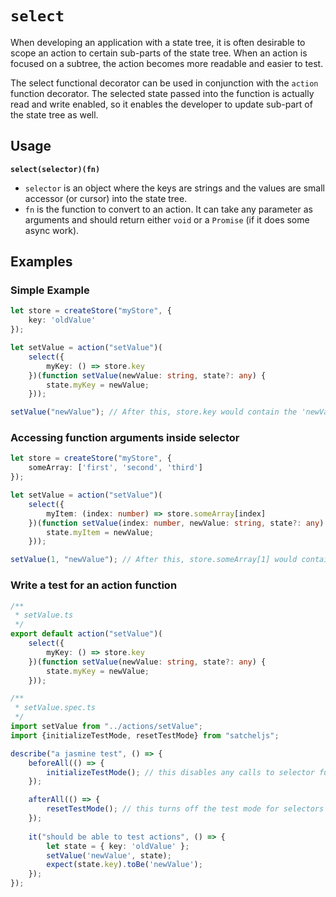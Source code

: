 # `select`

When developing an application with a state tree, it is often desirable to scope an action to certain sub-parts of the state tree. When an action is focused on
a subtree, the action becomes more readable and easier to test.

The select functional decorator can be used in conjunction with the `action` function decorator. The selected state passed into the function is actually read and write enabled, 
so it enables the developer to update sub-part of the state tree as well.  

## Usage

**`select(selector)(fn)`**

* `selector` is an object where the keys are strings and the values are small accessor (or cursor) into the state tree. 
* `fn` is the function to convert to an action.  It can take any parameter as arguments and should return either `void` or a `Promise` (if it does some async work).

## Examples

### Simple Example
```typescript
let store = createStore("myStore", {
    key: 'oldValue'
});

let setValue = action("setValue")(
    select({
        myKey: () => store.key 
    })(function setValue(newValue: string, state?: any) {
        state.myKey = newValue;
    }));

setValue("newValue"); // After this, store.key would contain the 'newValue' string
```

### Accessing function arguments inside selector
```typescript
let store = createStore("myStore", {
    someArray: ['first', 'second', 'third']
});

let setValue = action("setValue")(
    select({
        myItem: (index: number) => store.someArray[index] 
    })(function setValue(index: number, newValue: string, state?: any) {
        state.myItem = newValue;
    }));

setValue(1, "newValue"); // After this, store.someArray[1] would contain the 'newValue' string
```

### Write a test for an action function
```typescript
/**
 * setValue.ts
 */
export default action("setValue")(
    select({
        myKey: () => store.key 
    })(function setValue(newValue: string, state?: any) {
        state.myKey = newValue;
    }));

/**
 * setValue.spec.ts
 */
import setValue from "../actions/setValue";
import {initializeTestMode, resetTestMode} from "satcheljs";

describe("a jasmine test", () => {
    beforeAll(() => {
        initializeTestMode(); // this disables any calls to selector functions during test
    });

    afterAll(() => {
        resetTestMode(); // this turns off the test mode for selectors
    });
    
    it("should be able to test actions", () => {
        let state = { key: 'oldValue' };
        setValue('newValue', state);
        expect(state.key).toBe('newValue');
    });
});
```